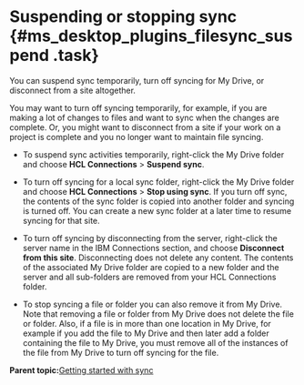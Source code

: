 # Suspending or stopping sync {#ms_desktop_plugins_filesync_suspend .task}

You can suspend sync temporarily, turn off syncing for My Drive, or disconnect from a site altogether.

You may want to turn off syncing temporarily, for example, if you are making a lot of changes to files and want to sync when the changes are complete. Or, you might want to disconnect from a site if your work on a project is complete and you no longer want to maintain file syncing.

-   To suspend sync activities temporarily, right-click the My Drive folder and choose **HCL Connections** \> **Suspend sync**.

-   To turn off syncing for a local sync folder, right-click the My Drive folder and choose **HCL Connections** \> **Stop using sync**. If you turn off sync, the contents of the sync folder is copied into another folder and syncing is turned off. You can create a new sync folder at a later time to resume syncing for that site.

-   To turn off syncing by disconnecting from the server, right-click the server name in the IBM Connections section, and choose **Disconnect from this site**. Disconnecting does not delete any content. The contents of the associated My Drive folder are copied to a new folder and the server and all sub-folders are removed from your HCL Connections folder.

-   To stop syncing a file or folder you can also remove it from My Drive. Note that removing a file or folder from My Drive does not delete the file or folder. Also, if a file is in more than one location in My Drive, for example if you add the file to My Drive and then later add a folder containing the file to My Drive, you must remove all of the instances of the file from My Drive to turn off syncing for the file.


**Parent topic:**[Getting started with sync](../../connectors/enduser/ms_desktop_plugin_filesync_gs2.md)

